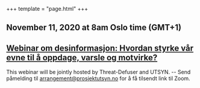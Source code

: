 +++
template = "page.html"
+++

## November 11, 2020 at 8am Oslo time (GMT+1)
## [Webinar om desinformasjon: Hvordan styrke vår evne til å oppdage, varsle og motvirke?](https://www.prosjektutsyn.no/webinar-om-desinformasjon/)

This webinar will be jointly hosted by Threat-Defuser and UTSYN.
-- Send påmelding til arrangement@prosjektutsyn.no for å få tilsendt link til Zoom.
